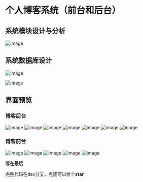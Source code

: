 # 个人博客系统（前台和后台）

## 系统模块设计与分析
![image](https://user-images.githubusercontent.com/50196696/170667052-5070c538-23d4-418f-8cdd-f88f84e8459a.png)

## 系统数据库设计
![image](https://user-images.githubusercontent.com/50196696/170667251-690efb65-b721-49f2-87bd-994226c8d703.png)

![image](https://user-images.githubusercontent.com/50196696/170667264-3874b8ee-2035-4b19-b2cc-b291ed5af016.png)

## 界面预览
### 博客后台
![image](https://user-images.githubusercontent.com/50196696/170667425-08382aa3-9fc0-4999-b080-f99ddc78a8c9.png)
![image](https://user-images.githubusercontent.com/50196696/170667449-a73bb8e8-75d4-4dec-8e1a-7faba2122647.png)
![image](https://user-images.githubusercontent.com/50196696/170667471-6eba7330-4d9c-4e02-a218-b158642e9920.png)
![image](https://user-images.githubusercontent.com/50196696/170667475-b530a016-a064-4784-a40b-e2ad54dc2465.png)
![image](https://user-images.githubusercontent.com/50196696/170667515-21c955ca-552a-4faa-8f7a-5b2915c0dcec.png)
![image](https://user-images.githubusercontent.com/50196696/170667526-c49d6dcb-d90a-4bb9-a343-3a1cf1467c40.png)
![image](https://user-images.githubusercontent.com/50196696/170667538-952ccf96-3783-47d1-a25a-6514b6d22e73.png)

### 博客前台
![image](https://user-images.githubusercontent.com/50196696/170667959-3470f559-e923-410e-8515-c42688608d2c.png)
![image](https://user-images.githubusercontent.com/50196696/170667971-1bbc5dc1-50bc-4654-bc38-05db3c9faa1c.png)
![image](https://user-images.githubusercontent.com/50196696/170668017-f5b1523d-f6b9-42c1-93b0-d964315bb18b.png)
![image](https://user-images.githubusercontent.com/50196696/170668026-8cae7d04-21f6-4d28-b605-ee12cbe499bf.png)
![image](https://user-images.githubusercontent.com/50196696/170667993-a07c41eb-405f-471e-9512-050ca29db09f.png)

**写在最后**

完整代码在dev分支，克隆可以给个**star**
